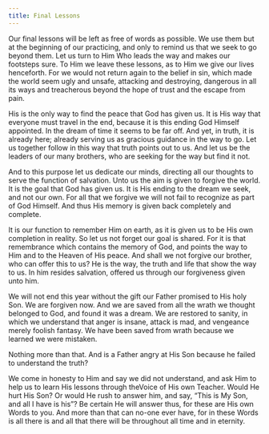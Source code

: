 ```yaml
---
title: Final Lessons
---
```


Our final lessons will be left as free of words as possible. We use them
but at the beginning of our practicing, and only to remind us that we
seek to go beyond them. Let us turn to Him Who leads the way and makes
our footsteps sure. To Him we leave these lessons, as to Him we give our
lives henceforth. For we would not return again to the belief in sin,
which made the world seem ugly and unsafe, attacking and destroying,
dangerous in all its ways and treacherous beyond the hope of trust and
the escape from pain.

His is the only way to find the peace that God has given us. It is His
way that everyone must travel in the end, because it is this ending God
Himself appointed. In the dream of time it seems to be far off. And yet,
in truth, it is already here; already serving us as gracious guidance in
the way to go. Let us together follow in this way that truth points out
to us. And let us be the leaders of our many brothers, who are seeking
for the way but find it not.

And to this purpose let us dedicate our minds, directing all our
thoughts to serve the function of salvation. Unto us the aim is given to
forgive the world. It is the goal that God has given us. It is His
ending to the dream we seek, and not our own. For all that we forgive we
will not fail to recognize as part of God Himself. And thus His memory is
given back completely and complete.

It is our function to remember Him on earth, as it is given us to be His
own completion in reality. So let us not forget our goal is shared. For
it is that remembrance which contains the memory of God, and points the
way to Him and to the Heaven of His peace. And shall we not forgive our
brother, who can offer this to us? He is the way, the truth and life
that show the way to us. In him resides salvation, offered us through
our forgiveness given unto him.

We will not end this year without the gift our Father promised to His
holy Son. We are forgiven now. And we are saved from all the wrath we
thought belonged to God, and found it was a dream. We are restored to
sanity, in which we understand that anger is insane, attack is mad, and
vengeance merely foolish fantasy. We have been saved from wrath because
we learned we were mistaken.

Nothing more than that. And is a Father angry at His Son because he
failed to understand the truth?

We come in honesty to Him and say we did not understand, and ask Him to
help us to learn His lessons through theVoice of His own Teacher. Would
He hurt His Son? Or would He rush to answer him, and say, “This is My
Son, and all I have is his”? Be certain He will answer thus, for these
are His own Words to you. And more than that can no-one ever have, for
in these Words is all there is and all that there will be throughout all
time and in eternity.

